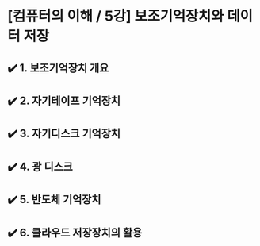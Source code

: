 # [컴퓨터의 이해 / 5강] 보조기억장치와 데이터 저장

## ✔️ 1. 보조기억장치 개요

## ✔️ 2. 자기테이프 기억장치

## ✔️ 3. 자기디스크 기억장치

## ✔️ 4. 광 디스크

## ✔️ 5. 반도체 기억장치

## ✔️ 6. 클라우드 저장장치의 활용
